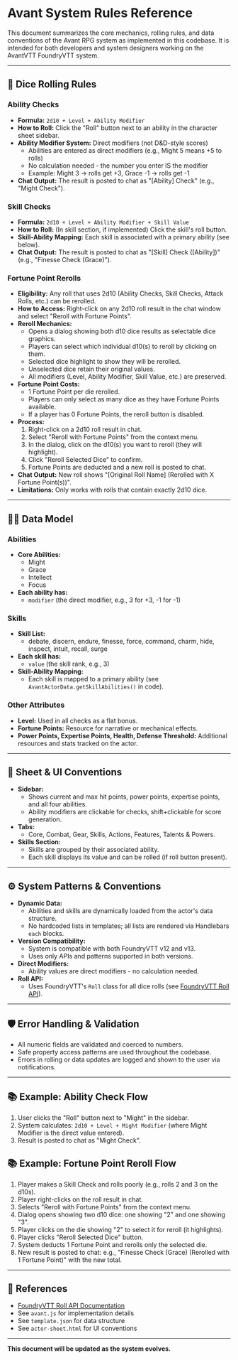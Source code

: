 # Avant System Rules Reference

This document summarizes the core mechanics, rolling rules, and data conventions of the Avant RPG system as implemented in this codebase. It is intended for both developers and system designers working on the AvantVTT FoundryVTT system.

---

## 🎲 Dice Rolling Rules

### **Ability Checks**
- **Formula:** `2d10 + Level + Ability Modifier`
- **How to Roll:** Click the "Roll" button next to an ability in the character sheet sidebar.
- **Ability Modifier System:** Direct modifiers (not D&D-style scores)
  - Abilities are entered as direct modifiers (e.g., Might 5 means +5 to rolls)
  - No calculation needed - the number you enter IS the modifier
  - Example: Might 3 → rolls get +3, Grace -1 → rolls get -1
- **Chat Output:** The result is posted to chat as "[Ability] Check" (e.g., "Might Check").

### **Skill Checks**
- **Formula:** `2d10 + Level + Ability Modifier + Skill Value`
- **How to Roll:** (In skill section, if implemented) Click the skill's roll button.
- **Skill-Ability Mapping:** Each skill is associated with a primary ability (see below).
- **Chat Output:** The result is posted to chat as "[Skill] Check ([Ability])" (e.g., "Finesse Check (Grace)").

### **Fortune Point Rerolls**
- **Eligibility:** Any roll that uses 2d10 (Ability Checks, Skill Checks, Attack Rolls, etc.) can be rerolled.
- **How to Access:** Right-click on any 2d10 roll result in the chat window and select "Reroll with Fortune Points".
- **Reroll Mechanics:**
  - Opens a dialog showing both d10 dice results as selectable dice graphics.
  - Players can select which individual d10(s) to reroll by clicking on them.
  - Selected dice highlight to show they will be rerolled.
  - Unselected dice retain their original values.
  - All modifiers (Level, Ability Modifier, Skill Value, etc.) are preserved.
- **Fortune Point Costs:**
  - 1 Fortune Point per die rerolled.
  - Players can only select as many dice as they have Fortune Points available.
  - If a player has 0 Fortune Points, the reroll button is disabled.
- **Process:**
  1. Right-click on a 2d10 roll result in chat.
  2. Select "Reroll with Fortune Points" from the context menu.
  3. In the dialog, click on the d10(s) you want to reroll (they will highlight).
  4. Click "Reroll Selected Dice" to confirm.
  5. Fortune Points are deducted and a new roll is posted to chat.
- **Chat Output:** New roll shows "[Original Roll Name] (Rerolled with X Fortune Point(s))".
- **Limitations:** Only works with rolls that contain exactly 2d10 dice.

---

## 🧑‍💻 Data Model

### **Abilities**
- **Core Abilities:**
  - Might
  - Grace
  - Intellect
  - Focus
- **Each ability has:**
  - `modifier` (the direct modifier, e.g., 3 for +3, -1 for -1)

### **Skills**
- **Skill List:**
  - debate, discern, endure, finesse, force, command, charm, hide, inspect, intuit, recall, surge
- **Each skill has:**
  - `value` (the skill rank, e.g., 3)
- **Skill-Ability Mapping:**
  - Each skill is mapped to a primary ability (see `AvantActorData.getSkillAbilities()` in code).

### **Other Attributes**
- **Level:** Used in all checks as a flat bonus.
- **Fortune Points:** Resource for narrative or mechanical effects.
- **Power Points, Expertise Points, Health, Defense Threshold:** Additional resources and stats tracked on the actor.

---

## 📝 Sheet & UI Conventions

- **Sidebar:**
  - Shows current and max hit points, power points, expertise points, and all four abilities.
  - Ability modifiers are clickable for checks, shift+clickable for score generation.
- **Tabs:**
  - Core, Combat, Gear, Skills, Actions, Features, Talents & Powers.
- **Skills Section:**
  - Skills are grouped by their associated ability.
  - Each skill displays its value and can be rolled (if roll button present).

---

## ⚙️ System Patterns & Conventions

- **Dynamic Data:**
  - Abilities and skills are dynamically loaded from the actor's data structure.
  - No hardcoded lists in templates; all lists are rendered via Handlebars `each` blocks.
- **Version Compatibility:**
  - System is compatible with both FoundryVTT v12 and v13.
  - Uses only APIs and patterns supported in both versions.
- **Direct Modifiers:**
  - Ability values are direct modifiers - no calculation needed.
- **Roll API:**
  - Uses FoundryVTT's `Roll` class for all dice rolls (see [FoundryVTT Roll API](https://foundryvtt.com/api/classes/foundry.dice.Roll.html)).

---

## 🛡️ Error Handling & Validation

- All numeric fields are validated and coerced to numbers.
- Safe property access patterns are used throughout the codebase.
- Errors in rolling or data updates are logged and shown to the user via notifications.

---

## 📚 Example: Ability Check Flow

1. User clicks the "Roll" button next to "Might" in the sidebar.
2. System calculates: `2d10 + Level + Might Modifier` (where Might Modifier is the direct value entered).
3. Result is posted to chat as "Might Check".

## 📚 Example: Fortune Point Reroll Flow

1. Player makes a Skill Check and rolls poorly (e.g., rolls 2 and 3 on the d10s).
2. Player right-clicks on the roll result in chat.
3. Selects "Reroll with Fortune Points" from the context menu.
4. Dialog opens showing two d10 dice: one showing "2" and one showing "3".
5. Player clicks on the die showing "2" to select it for reroll (it highlights).
6. Player clicks "Reroll Selected Dice" button.
7. System deducts 1 Fortune Point and rerolls only the selected die.
8. New result is posted to chat: e.g., "Finesse Check (Grace) (Rerolled with 1 Fortune Point)" with the new total.

---

## 🔗 References
- [FoundryVTT Roll API Documentation](https://foundryvtt.com/api/classes/foundry.dice.Roll.html)
- See `avant.js` for implementation details
- See `template.json` for data structure
- See `actor-sheet.html` for UI conventions

---

**This document will be updated as the system evolves.** 